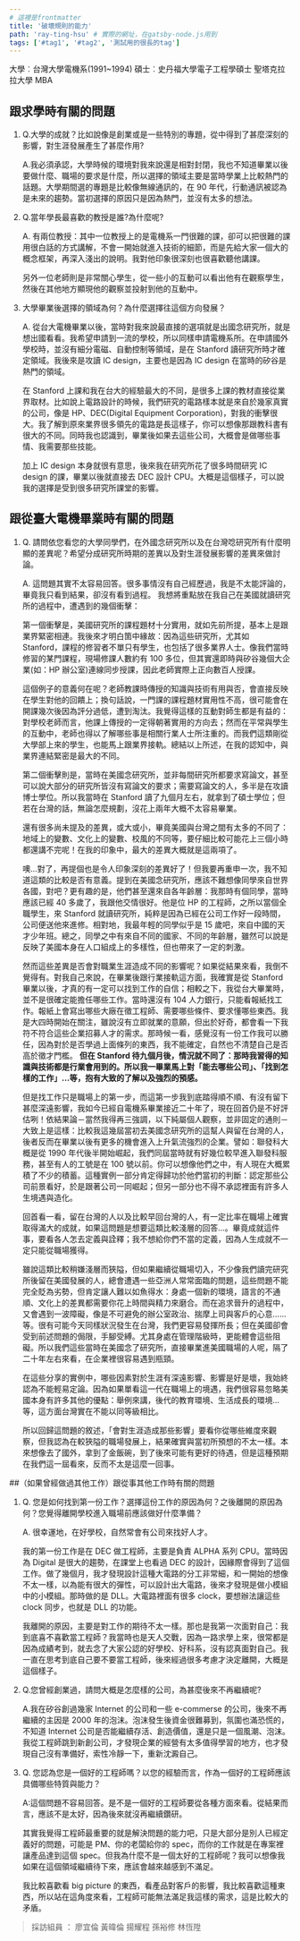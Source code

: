 ```yaml
---
# 這裡是frontmatter
title: '破壞規則的能力'
path: 'ray-ting-hsu' # 實際的網址，在gatsby-node.js用到
tags: ['#tag1', '#tag2', '測試用的很長的tag']
---
```


<!-- 用自訂的React component，有些限制，參照gatsby-config.js裡的連結 -->
<!-- children1不能用markdown，但可以用html tag -->
<presenter name='徐瑞廷' title='b80級系友' src='https://upload.wikimedia.org/wikipedia/zh/5/5f/Original_Doge_meme.jpg'>
    大學︰台灣大學電機系(1991~1994)
    碩士︰史丹福大學電子工程學碩士
    聖塔克拉拉大學 MBA
</presenter>

## 跟求學時有關的問題

<!-- 所有li會被換成能夠開關的component，換行很重要 -->

1. Q.大學的成就？比如說像是創業或是一些特別的專題，從中得到了甚麼深刻的影響，對生涯發展產生了甚麼作用?

   A.我必須承認，大學時候的環境對我來說還是相對封閉，我也不知道畢業以後要做什麼、職場的要求是什麼，所以選擇的領域主要是當時學業上比較熱門的話題。大學期間選的專題是比較像無線通訊的，在 90 年代，行動通訊被認為是未來的趨勢。當初選擇的原因只是因為熱門，並沒有太多的想法。

2. Q.當年學長最喜歡的教授是誰?為什麼呢?

   A. 有兩位教授：其中一位教授上的是電機系一門很難的課，卻可以把很難的課用很白話的方式講解，不會一開始就進入技術的細節，而是先給大家一個大的概念框架，再深入淺出的說明。我對他印象很深刻也很喜歡聽他講課。

   另外一位老師則是非常關心學生，從一些小的互動可以看出他有在觀察學生，然後在其他地方顯現他的觀察並投射到他的互動中。

3. 大學畢業後選擇的領域為何？為什麼選擇往這個方向發展？

   A. 從台大電機畢業以後，當時對我來說最直接的選項就是出國念研究所，就是想出國看看。我希望申請到一流的學校，所以同樣申請電機系所。在申請國外學校時，並沒有細分電磁、自動控制等領域，是在 Stanford 讀研究所時才確定領域。我後來是攻讀 IC design，主要也是因為 IC design 在當時的矽谷是熱門的領域。

   在 Stanford 上課和我在台大的經驗最大的不同，是很多上課的教材直接從業界取材。比如說上電路設計的時候，我們研究的電路樣本就是來自於幾家真實的公司，像是 HP、DEC(Digital Equipment Corporation)，對我的衝擊很大。我了解到原來業界很多領先的電路是長這樣子，你可以想像那跟教科書有很大的不同。同時我也認識到，畢業後如果去這些公司，大概會是做哪些事情、我需要那些技能。

   加上 IC design 本身就很有意思，後來我在研究所花了很多時間研究 IC design 的課，畢業以後就直接去 DEC 設計 CPU。大概是這個樣子，可以說我的選擇是受到很多研究所課堂的影響。

## 跟從臺大電機畢業時有關的問題

<!-- blockquote會被換成特殊的style -->

1. Q. 請問依您看您的大學同學們，在外國念研究所以及在台灣唸研究所有什麼明顯的差異呢？希望分成研究所時期的差異以及對生涯發展影響的差異來做討論。

   A. 這問題其實不太容易回答。很多事情沒有自己經歷過，我是不太能評論的，畢竟我只看到結果，卻沒有看到過程。
   我想將重點放在我自己在美國就讀研究所的過程中，遭遇到的幾個衝擊：

   第一個衝擊是，美國研究所的課程題材十分實用，就如先前所提，基本上是跟業界緊密相連。我後來才明白箇中緣故：因為這些研究所，尤其如 Stanford，課程的修習者不單只有學生，也包括了很多業界人士。像我們當時修習的某門課程，現場修課人數約有 100 多位，但其實還即時與矽谷幾個大企業(如：HP 辦公室)連線同步授課，因此老師實際上正向數百人授課。

   這個例子的意義何在呢？老師教課時傳授的知識與技術有用與否，會直接反映在學生對他的回饋上；換句話說，一門課的課程題材實用性不高，很可能會在開課幾次後因為評分過低，遭到淘汰。我覺得這樣的互動對師生都是有益的：對學校老師而言，他課上傳授的一定得朝著實用的方向去；然而在平常與學生的互動中，老師也得以了解哪些事是相關行業人士所注重的。而我們這類剛從大學部上來的學生，也能馬上跟業界接軌。總結以上所述，在我的認知中，與業界連結緊密是最大的不同。

   第二個衝擊則是，當時在美國念研究所，並非每間研究所都要求寫論文，甚至可以說大部分的研究所皆沒有寫論文的要求；需要寫論文的人，多半是在攻讀博士學位。所以我當時在 Stanford 讀了九個月左右，就拿到了碩士學位；但若在台灣的話，無論怎麼規劃，沒花上兩年大概不太容易畢業。

   還有很多尚未提及的差異，或大或小，畢竟美國與台灣之間有太多的不同了：地域上的變數、文化上的變數、校風的不同等，要仔細比較可能花上三個小時都還講不完呢！在我的印象中，最大的差異大概就是這兩項了。

   噢...對了，再提個也是令人印象深刻的差異好了！但我要再重申一次，我不知道這類的比較是否有意義。提到在美國念研究所，應該不難想像同學來自世界各國，對吧？更有趣的是，他們甚至還來自各年齡層：我那時有個同學，當時應該已經 40 多歲了，我跟他交情很好。他是位 HP 的工程師，之所以當個全職學生，來 Stanford 就讀研究所，純粹是因為已經在公司工作好一段時間，公司便送他來進修。相對地，我最年輕的同學似乎是 15 歲吧，來自中國的天才少年班。總之，同學之中有來自不同的國家、不同的年齡層，雖然可以說是反映了美國本身在人口組成上的多樣性，但也帶來了一定的刺激。

   然而這些差異是否會對職業生涯造成不同的影響呢？如果從結果來看，我倒不覺得有。對我自己來說，在畢業後跟行業接軌這方面，我確實是從 Stanford 畢業以後，才真的有一定可以找到工作的自信；相較之下，我從台大畢業時，並不是很確定能擔任哪些工作。當時還沒有 104 人力銀行，只能看報紙找工作。報紙上會寫出哪些大廠在徵工程師、需要哪些條件、要求懂哪些東西。我是大四時開始在關注，雖說沒有立即就業的意願，但出於好奇，都會看一下我符不符合這些企業招募人才的需求。那時候一看，感覺沒有一份工作我可以勝任，因為對於是否學過上面條列的東西，我不能確定，自然也不清楚自己是否高於徵才門檻。 **但在 Stanford 待九個月後，情況就不同了：那時我習得的知識與技術都是行業會用到的。所以我一畢業馬上對「能去哪些公司」、「找到怎樣的工作」...等，抱有大致的了解以及強烈的預感。**

   但是找工作只是職場上的第一步，而這第一步我到底踏得順不順、有沒有留下甚麼深遠影響，我如今已經自電機系畢業接近二十年了，現在回首仍是不好評估咧！依結果論－當然我得再三強調，以下純屬個人觀察，並非固定的通則－大致上是這樣：比較我這幾屆當初去美國念研究所的這幫人與留在台灣的人，後者反而在畢業以後有更多的機會進入上升氣流強烈的企業。譬如：聯發科大概是從 1990 年代後半開始崛起，我們同屆當時就有好幾位較早進入聯發科服務，甚至有人的工號是在 100 號以前。你可以想像他們之中，有人現在大概累積了不少的積蓄。這種實例一部分肯定得歸功於他們當初的判斷：認定那些公司前景看好，於是跟著公司一同崛起；但另一部分也不得不承認裡面有許多人生境遇與造化。

   回首看一看，留在台灣的人以及比較早回台灣的人，有一定比率在職場上確實取得滿大的成就，如果這問題是想要這類比較淺層的回答...。畢竟成就這件事，要看各人怎去定義與詮釋；我不想給你們不當的定義，因為人生成就不一定只能從職場獲得。

   雖說這類比較稍嫌淺層而狹隘，但如果繼續從職場切入，不少像我們讀完研究
   所後留在美國發展的人，總會遭遇一些亞洲人常常面臨的問題，這些問題不能完全貶為劣勢，但肯定讓人難以如魚得水：身處一個新的環境，語言的不通順、文化上的差異都需要你花上時間與精力來磨合。而在追求晉升的過程中，又會遇到一波障礙，像是不可避免的辦公室政治、揣摩上司與客戶的心意......等。很有可能今天同樣狀況發生在台灣，我們更容易發揮所長；但在美國卻會受到前述問題的侷限，手腳受縛。尤其身處在管理階級時，更能體會這些阻礙。所以我們這些當時在美國念了研究所，直接畢業進美國職場的人呢，隔了二十年左右來看，在企業裡很容易遇到瓶頸。

   在這些分享的實例中，哪些因素對於生涯有深遠影響、影響是好是壞，我始終認為不能輕易定論。因為如果單看這一代在職場上的境遇，我們很容易忽略美國本身有許多其他的優點：舉例來講，後代的教育環境、生活成長的環境...等，這方面台灣實在不能以同等級相比。

   所以回歸這問題的敘述，「會對生涯造成那些影響」要看你從哪些維度來觀察，但我認為在較狹隘的職場發展上，結果確實與當初所預想的不太一樣。本來想像去了國外，拿到了金飯碗，到了後來可能有更好的待遇，但是這種預期在我們這一屆看來，反而不太是這麼一回事。

##（如果曾經做過其他工作）跟從事其他工作時有關的問題

1. Q. 您是如何找到第一份工作？選擇這份工作的原因為何？之後離開的原因為何？您覺得離開學校進入職場前應該做好什麼準備？

   A. 很幸運地，在好學校，自然常會有公司來找好人才。

   我的第一份工作是在 DEC 做工程師，主要是負責 ALPHA 系列 CPU。當時因為 Digital 是很大的趨勢，在課堂上也看過 DEC 的設計，因緣際會得到了這個工作。做了幾個月，我才發現設計這種大電路的分工非常細，和一開始的想像不太一樣，以為能有很大的彈性，可以設計出大電路，後來才發現是做小模組中的小模組。那時做的是 DLL。大電路裡面有很多 clock，要想辦法讓這些 clock 同步，也就是 DLL 的功能。

   我離開的原因，主要是對工作的期待不太一樣。那也是我第一次面對自己：我到底喜不喜歡當工程師？我當時也是天人交戰，因為一路求學上來，很常都是因為成績考到，就去念了大家公認的好學校、好科系，沒有認真面對自己。我一直在思考到底自己要不要當工程師，後來經過很多考慮才決定離開，大概是這個樣子。

2. Q.您曾經創業過，請問大概是怎麼樣的公司，為甚麼後來不再繼續呢?

   A.我在矽谷創過幾家 Internet 的公司和一些 e-commerse 的公司，後來不再繼續的主因是 2000 年的泡沫。泡沫發生後資金很難募到，氛圍也滿恐慌的，不知道 Internet 公司是否能繼續存活、創造價值，還是只是一個風潮、泡沫。我從工程師跳到新創公司，才發現企業的經營有太多值得學習的地方，也才發現自己沒有準備好，索性冷靜一下，重新沈澱自己。

3. Q. 您認為您是一個好的工程師嗎？以您的經驗而言，作為一個好的工程師應該具備哪些特質與能力？

   A:這個問題不容易回答。是不是一個好的工程師要從各種方面來看。從結果而言，應該不是太好，因為後來就沒再繼續鑽研。

   其實我覺得工程師最重要的就是解決問題的能力吧，只是大部分是別人已經定義好的問題，可能是 PM、你的老闆給你的 spec，而你的工作就是在專案裡讓產品達到這個 spec。但我為什麼不是一個太好的工程師呢？我可以想像我如果在這個領域繼續待下來，應該會越來越感到不滿足。

   我比較喜歡看 big picture 的東西，看產品對客戶的影響，我比較喜歡這種東西，所以站在這角度來看，工程師可能無法滿足我這樣的需求，這是比較大的矛盾。

> 採訪組員 ： 廖宜倫 黃暐倫 揚耀程 孫裕修 林恆陞
